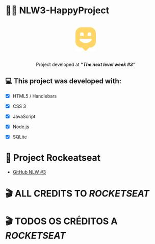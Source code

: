 # 🔋🚀 NLW3-HappyProject

<br>

<div align="center">
    <img 
    src = "public/images/logo-icon.png"/>
<br>
<br>
<p>Project developed at <i><b>"The next level week #3"</b></i></p>
</div>


## 💻 This project was developed with:



- [x] HTML5 / Handlebars

- [x] CSS 3

- [x] JavaScript

- [x] Node.js

- [x] SQLite

# 🚀 Project Rockeatseat

- [GitHub NLW #3](https://github.com/guilhermecapitao/nlw3-discovery-happy)

# 🎬 ALL CREDITS TO _ROCKETSEAT_

# 🎬 TODOS OS CRÉDITOS A _ROCKETSEAT_